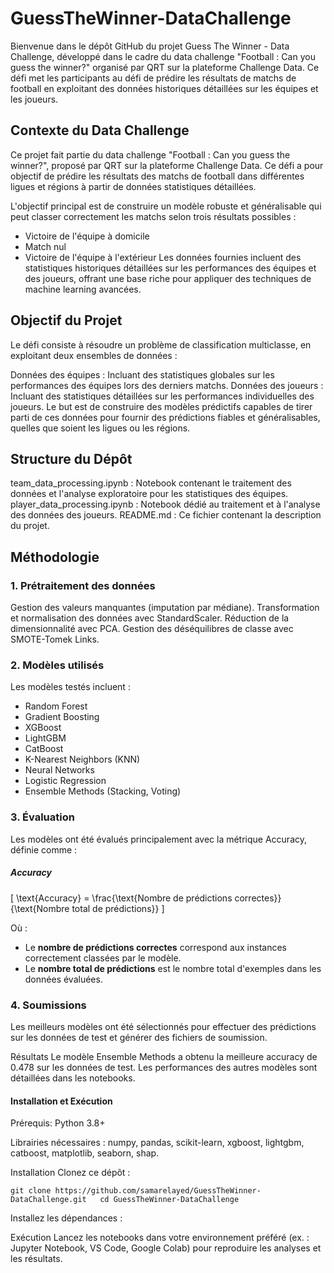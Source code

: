 # GuessTheWinner-DataChallenge
Bienvenue dans le dépôt GitHub du projet Guess The Winner - Data Challenge, développé dans le cadre du data challenge "Football : Can you guess the winner?" organisé par QRT sur la plateforme Challenge Data. Ce défi met les participants au défi de prédire les résultats de matchs de football en exploitant des données historiques détaillées sur les équipes et les joueurs.

## Contexte du Data Challenge
Ce projet fait partie du data challenge "Football : Can you guess the winner?", proposé par QRT sur la plateforme Challenge Data. Ce défi a pour objectif de prédire les résultats des matchs de football dans différentes ligues et régions à partir de données statistiques détaillées.

L'objectif principal est de construire un modèle robuste et généralisable qui peut classer correctement les matchs selon trois résultats possibles :

* Victoire de l'équipe à domicile
*  Match nul
* Victoire de l'équipe à l'extérieur
Les données fournies incluent des statistiques historiques détaillées sur les performances des équipes et des joueurs, offrant une base riche pour appliquer des techniques de machine learning avancées.

## Objectif du Projet
Le défi consiste à résoudre un problème de classification multiclasse, en exploitant deux ensembles de données :

Données des équipes : Incluant des statistiques globales sur les performances des équipes lors des derniers matchs.
Données des joueurs : Incluant des statistiques détaillées sur les performances individuelles des joueurs.
Le but est de construire des modèles prédictifs capables de tirer parti de ces données pour fournir des prédictions fiables et généralisables, quelles que soient les ligues ou les régions.

## Structure du Dépôt
team_data_processing.ipynb : Notebook contenant le traitement des données et l'analyse exploratoire pour les statistiques des équipes.
player_data_processing.ipynb : Notebook dédié au traitement et à l'analyse des données des joueurs.
README.md : Ce fichier contenant la description du projet.
## Méthodologie
### 1. Prétraitement des données
Gestion des valeurs manquantes (imputation par médiane).
Transformation et normalisation des données avec StandardScaler.
Réduction de la dimensionnalité avec PCA.
Gestion des déséquilibres de classe avec SMOTE-Tomek Links.
### 2. Modèles utilisés
Les modèles testés incluent :

* Random Forest
* Gradient Boosting
* XGBoost
* LightGBM
* CatBoost
* K-Nearest Neighbors (KNN)
* Neural Networks
* Logistic Regression
* Ensemble Methods (Stacking, Voting)

### 3. Évaluation
Les modèles ont été évalués principalement avec la métrique Accuracy, définie comme :

##### Accuracy

​\[
\text{Accuracy} = \frac{\text{Nombre de prédictions correctes}}{\text{Nombre total de prédictions}}
\]

Où :  
- Le **nombre de prédictions correctes** correspond aux instances correctement classées par le modèle.  
- Le **nombre total de prédictions** est le nombre total d'exemples dans les données évaluées.  
 
### 4. Soumissions
Les meilleurs modèles ont été sélectionnés pour effectuer des prédictions sur les données de test et générer des fichiers de soumission.

Résultats
Le modèle Ensemble Methods a obtenu la meilleure accuracy de 0.478 sur les données de test.
Les performances des autres modèles sont détaillées dans les notebooks.

#### Installation et Exécution
Prérequis: Python 3.8+

Librairies nécessaires : numpy, pandas, scikit-learn, xgboost, lightgbm, catboost, matplotlib, seaborn, shap.

Installation
Clonez ce dépôt :

` git clone https://github.com/samarelayed/GuessTheWinner-DataChallenge.git  
cd GuessTheWinner-DataChallenge  `

Installez les dépendances :

Exécution
Lancez les notebooks dans votre environnement préféré (ex. : Jupyter Notebook, VS Code, Google Colab) pour reproduire les analyses et les résultats.

